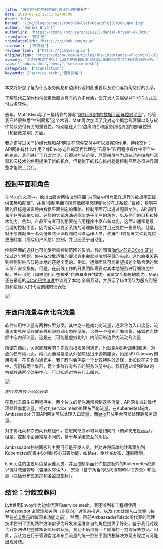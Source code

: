 ```yaml
---
title: "服务网格的控制平面和边缘代理的重要性"
date: 2018-09-12T12:38:52+08:00
draft: false
banner: "/img/blog/banners/006tNbRwly1fv6qzeqfjqj30rs0kuq6n.jpg"
author: "Daniel Bryant"
authorlink: "https://dzone.com/users/1161205/daniel-bryant-uk.html"
translator: "甄中元"
translatorlink: "https://github.com/meua"
reviewer:  ["宋净超"]
reviewerlink:  ["https://jimmysong.io"]
originallink: "https://dzone.com/articles/the-importance-of-control-planes-with-service-mesh"
summary: "本文将带您了解为什么服务网格和边缘代理如此重要以及它们与持续交付的关系。"
tags: ["ambassador","envoy","service mesh"]
categories: ["translation"]
keywords: ["service mesh","服务网格"]
---
```


本文将带您了解为什么服务网格和边缘代理如此重要以及它们与持续交付的关系。

了解现代云架构如何使用微服务具有的许多优势，使开发人员能够以CI/CD方式交付业务软件。

去年，Matt Klein写了一篇精彩的博客“[服务网格中的数据平面与控制平面](https://blog.envoyproxy.io/service-mesh-data-plane-vs-control-plane-2774e720f7fc)”。尽管我已经很熟悉“控制面板”这个术语，Matt再次加深了我对这个概念的理解以及与软件持续交付有关的重要性，特别是在入口/边缘网关和服务网格周围的部署控制（和细微差别）方面。

我之前写过关于边缘代理和API网关在软件交付中可以发挥的作用，持续交付：API网关有什么作用？像Envoy这样的现代代理在“云原生”应用程序操作中所产生的影响，我们进行了几次讨论。我得出的结论是，尽管微服务为具有动态编排的容器和云技术的使用提供了新的机会，但是剩下的核心挑战就是控制平面必须进行调整才能跟上变化。

## 控制平面和角色

在Matt的文章中，他指出服务网格控制平面“为网格中所有正在运行的数据平面提供策略和配置”，并且“控制平面将所有数据平面转变为分布式系统。”最终，控制平面的目标是设置将由数据平面制定的策略。控制平面可以通过配置文件，API调用和用户界面来实现。选择的实现方法通常取决于用户的角色，以及他们的目标和技术能力。例如，产品所有者可能想要在应用程序中发布新功能，这里UI通常是最合适的控制平面，因为这可以显示系统的可理解视图并且还提供一些导轨。但是，对于想要配置一系列低级防火墙规则的网络运维人员，使用CLI或配置文件将提供更细粒度（高级用户风格）控制，并且还便于自动化。

控制平面的选择也可能受所需控制范围的影响。我的同事[Rafi之前在QCon SF讨论过这个问题](https://www.infoq.com/news/2017/11/service-oriented-development)，集中或分散运维的要求肯定会影响控制平面的实施。这也直接关系到控制影响应该是本地的还是全局的。例如，运维团队可能希望指定全局合理的默认值和安全措施。但是，在前线工作的开发团队需要对其本地服务进行细粒度控制，并且可能（如果他们正在接受“自由和责任”模式）覆盖安全措施的能力。Matt还在最近的[QCon纽约演讲](https://www.infoq.com/news/2018/07/qcon-klein-service-mesh)中谈到了本地/全局互动，并展示了Lyft团队为服务到服务和边缘/入口代理创建的仪表板：

![](https://raw.githubusercontent.com/servicemesher/website/master/content/blog/the-importance-of-control-planes-with-service-mesh/006tNbRwgy1fv6sw7u1sxj30m80p577s.jpg) 

## 东西向流量与南北向流量

软件应用中流量有两种典型分类，其中之一是南北向流量，通常称为入口流量，流量流向外部系统或者外部服务调用内部系统。另外一个是东西向流量，通常称为数据中心内部流量，这是在（可能是虚拟化的）内部网络边界内流动的流量

所谓东西向，大家能理解吧？东西向指服务间通讯，也就是A服务调用B服务。对应的还有南北向，南北向通常是指从外部网络进来调用服务，如走API Gateway调用服务。在东西向通讯中，我们有时会需要一个比较特殊的途径，比如说在这个图中，我们有两个集群，两个集群各有各自的服务注册中心。我们通过增强Pilot的方式打通两个注册中心，可以知道对方有什么服务。

![](https://raw.githubusercontent.com/servicemesher/website/master/content/blog/the-importance-of-control-planes-with-service-mesh/00704eQkgy1fsy0kakg35j30qo0f0dpi.jpg)

_图片来自敖小剑的分享_

在现代云原生应用程序中，两个独立的组件通常控制这些流量：API网关或边缘代理处理南北流量，相对的service mesh处理东西向流量。在Kubernetes域内，Ambassador 开源API网关可以处理入口流量，而[Istio](https://istio.io/)开放平台可以处理跨服务流量。

对于南北向和东西向代理组件，底层网络技术可以是相同的（例如使用[Envoy](https://www.envoyproxy.io/)）。但是，控制平面通常是不同的，基于与系统交互的角色。

Ambassador控制面板的主要目标是开发人员，并允许将简单的注释添加到Kubernetes配置中以控制核心部署功能，如路由、金丝雀发布、速率限制。

Istio关注的主要角色是运维人员，并且控制平面允许指定额外的Kubernetes资源以促进流量管理（包括故障注入）、安全（基于角色的访问控制和认证安全）和遥测（包括分布式追踪和各监控指标）。

## 结论：分歧或趋同

Lyft使用Envoy作为边缘代理和service mesh，我还听到有工程师使用Ambassador 来管理服务间（东西向）通信的报道，以及Istio处理入口流量（甚至在[v1.0发布](https://www.infoq.com/news/2018/08/istio-1.0-service-mesh)的新网关功能之前），然而，目前Ambassador和Istio所代表的代理技术控制平面的两种方法似乎为开发和运维各自的角色提供了好处。鉴于我们对现代容器网络的整体知识和经验状况，我还不确信有一个简单的一刀切解决方案。因此，我认为在用于管理南北和东西流量的统一控制平面终极解决方案出现之前可能出现分歧。
